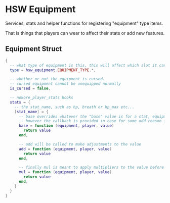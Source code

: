 # HSW Equipment

Services, stats and helper functions for registering "equipment" type items.

That is things that players can wear to affect their stats or add new features.

## Equipment Struct

```lua
{
  -- what type of equipment is this, this will affect which slot it can be placed in
  type = hsw_equipment.EQUIPMENT_TYPE.*,

  -- whether or not the equipment is cursed.
  -- cursed equipment cannot be unequipped normally
  is_cursed = false,

  -- nokore_player_stats hooks
  stats = {
    -- the stat_name, such as hp, breath or hp_max etc...
    [stat_name] = {
      -- base overrides whatever the "base" value is for a stat, equipment should _never_ use this,
      -- however the callback is provided in case for some odd reason it's useful
      base = function (equipment, player, value)
        return value
      end,

      -- add will be called to make adjustments to the value
      add = function (equipment, player, value)
        return value
      end,

      -- finally mul is meant to apply multipliers to the value before it is returned
      mul = function (equipment, player, value)
        return value
      end,
    }
  }
}
```
